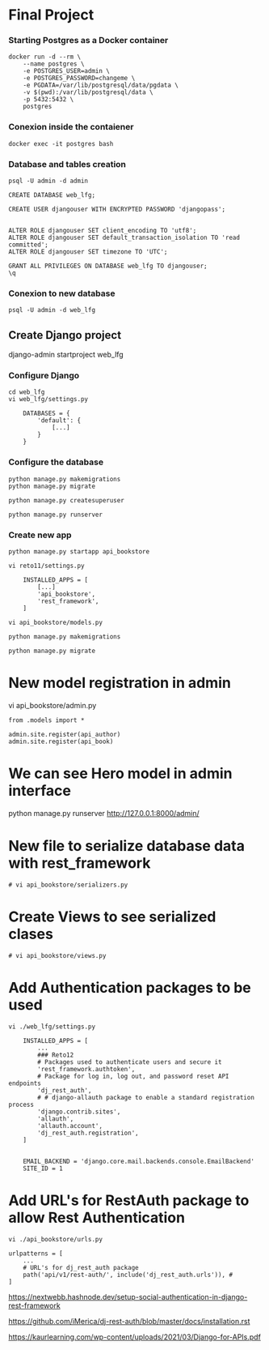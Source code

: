 
# Final Project


### Starting Postgres as a Docker container
```
docker run -d --rm \
    --name postgres \
    -e POSTGRES_USER=admin \
    -e POSTGRES_PASSWORD=changeme \
    -e PGDATA=/var/lib/postgresql/data/pgdata \
    -v $(pwd):/var/lib/postgresql/data \
    -p 5432:5432 \
    postgres
```

### Conexion inside the contaiener
```
docker exec -it postgres bash
```

### Database and tables creation
```
psql -U admin -d admin

CREATE DATABASE web_lfg;

CREATE USER djangouser WITH ENCRYPTED PASSWORD 'djangopass';


ALTER ROLE djangouser SET client_encoding TO 'utf8';
ALTER ROLE djangouser SET default_transaction_isolation TO 'read committed';
ALTER ROLE djangouser SET timezone TO 'UTC';

GRANT ALL PRIVILEGES ON DATABASE web_lfg TO djangouser;
\q
```

### Conexion to new database
```
psql -U admin -d web_lfg
```

## Create Django project

django-admin startproject web_lfg


### Configure Django

```
cd web_lfg
vi web_lfg/settings.py

    DATABASES = {
        'default': {
            [...]
        }
    }
```

### Configure the database

```
python manage.py makemigrations 
python manage.py migrate

python manage.py createsuperuser

python manage.py runserver
```


### Create new app

```
python manage.py startapp api_bookstore

vi reto11/settings.py

    INSTALLED_APPS = [
        [...]
        'api_bookstore',
        'rest_framework',
    ]

vi api_bookstore/models.py

python manage.py makemigrations

python manage.py migrate
```

# New model registration in admin

vi api_bookstore/admin.py

```
from .models import *

admin.site.register(api_author)
admin.site.register(api_book)
```

# We can see Hero model in admin interface

python manage.py runserver
http://127.0.0.1:8000/admin/


# New file to serialize database data with rest_framework

```
# vi api_bookstore/serializers.py
```

# Create Views to see serialized clases

```
# vi api_bookstore/views.py
```

# Add Authentication packages to be used

```
vi ./web_lfg/settings.py

    INSTALLED_APPS = [
        ...
        ### Reto12
        # Packages used to authenticate users and secure it
        'rest_framework.authtoken',
        # Package for log in, log out, and password reset API endpoints
        'dj_rest_auth',
        # # django-allauth package to enable a standard registration process
        'django.contrib.sites',
        'allauth',
        'allauth.account',
        'dj_rest_auth.registration',
    ]


    EMAIL_BACKEND = 'django.core.mail.backends.console.EmailBackend'
    SITE_ID = 1
```
# Add URL's for RestAuth package to allow Rest Authentication

```
vi ./api_bookstore/urls.py

urlpatterns = [
    ...
    # URL's for dj_rest_auth package
    path('api/v1/rest-auth/', include('dj_rest_auth.urls')), #
]
```




https://nextwebb.hashnode.dev/setup-social-authentication-in-django-rest-framework

https://github.com/iMerica/dj-rest-auth/blob/master/docs/installation.rst

https://kaurlearning.com/wp-content/uploads/2021/03/Django-for-APIs.pdf